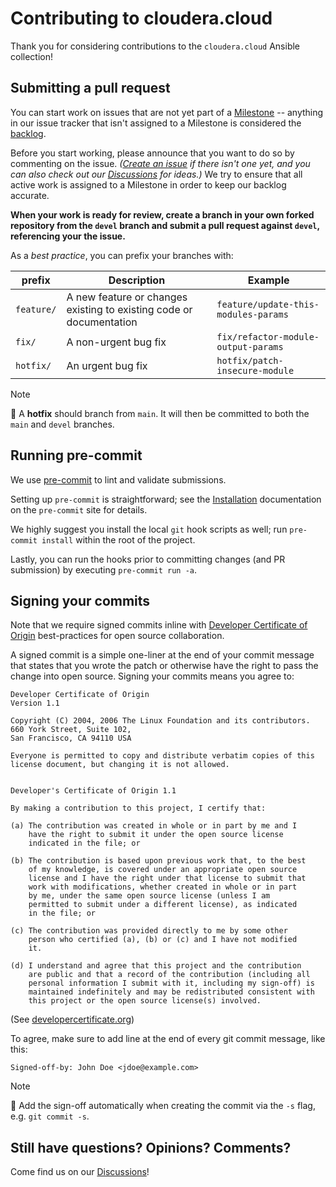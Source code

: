 # Contributing to cloudera.cloud

Thank you for considering contributions to the `cloudera.cloud` Ansible collection!

## Submitting a pull request

You can start work on issues that are not yet part of a [Milestone](https://github.com/cloudera-labs/cloudera.cloud/milestones) -- anything in our issue tracker that isn't assigned to a Milestone is considered the [backlog](https://github.com/cloudera-labs/cloudera.cloud/issues?q=is%3Aopen+is%3Aissue+no%3Amilestone).

Before you start working, please announce that you want to do so by commenting on the issue. _([Create an issue](https://github.com/cloudera-labs/cloudera.cloud/issues/new?labels=enhancement) if there isn't one yet, and you can also check out our [Discussions](https://github.com/cloudera-labs/cloudera.cloud/discussions) for ideas.)_ We try to ensure that all active work is assigned to a Milestone in order to keep our backlog accurate.

**When your work is ready for review, create a branch in your own forked repository from the `devel` branch and submit a pull request against `devel`, referencing your the issue.**

As a _best practice_, you can prefix your branches with:

|prefix|Description|Example|
|------|-----------|-------|
|`feature/`|A new feature or changes existing to existing code or documentation|`feature/update-this-modules-params`|
|`fix/`|A non-urgent bug fix|`fix/refactor-module-output-params`|
|`hotfix/`|An urgent bug fix|`hotfix/patch-insecure-module`|

> [!NOTE]
> :fire_extinguisher: A **hotfix** should branch from `main`. It will then be committed to both the `main` and `devel` branches.

## Running pre-commit

We use [pre-commit](https://pre-commit.com/) to lint and validate submissions.

Setting up `pre-commit` is straightforward; see the [Installation](https://pre-commit.com/#installation) documentation on the `pre-commit` site for details.

We highly suggest you install the local `git` hook scripts as well; run `pre-commit install` within the root of the project.

Lastly, you can run the hooks prior to committing changes (and PR submission) by executing `pre-commit run -a`.

## Signing your commits

Note that we require signed commits inline with [Developer Certificate of Origin](https://developercertificate.org/) best-practices for open source collaboration.

A signed commit is a simple one-liner at the end of your commit message that states that you wrote the patch or otherwise have the right to pass the change into open source.  Signing your commits means you agree to:

```
Developer Certificate of Origin
Version 1.1

Copyright (C) 2004, 2006 The Linux Foundation and its contributors.
660 York Street, Suite 102,
San Francisco, CA 94110 USA

Everyone is permitted to copy and distribute verbatim copies of this
license document, but changing it is not allowed.


Developer's Certificate of Origin 1.1

By making a contribution to this project, I certify that:

(a) The contribution was created in whole or in part by me and I
    have the right to submit it under the open source license
    indicated in the file; or

(b) The contribution is based upon previous work that, to the best
    of my knowledge, is covered under an appropriate open source
    license and I have the right under that license to submit that
    work with modifications, whether created in whole or in part
    by me, under the same open source license (unless I am
    permitted to submit under a different license), as indicated
    in the file; or

(c) The contribution was provided directly to me by some other
    person who certified (a), (b) or (c) and I have not modified
    it.

(d) I understand and agree that this project and the contribution
    are public and that a record of the contribution (including all
    personal information I submit with it, including my sign-off) is
    maintained indefinitely and may be redistributed consistent with
    this project or the open source license(s) involved.
```

(See [developercertificate.org](https://developercertificate.org/))

To agree, make sure to add line at the end of every git commit message, like this:

```
Signed-off-by: John Doe <jdoe@example.com>
```

> [!NOTE]
> :rocket: Add the sign-off automatically when creating the commit via the `-s` flag, e.g. `git commit -s`.

## Still have questions? Opinions? Comments?

Come find us on our [Discussions](https://github.com/cloudera-labs/cloudera.cloud/discussions)!
